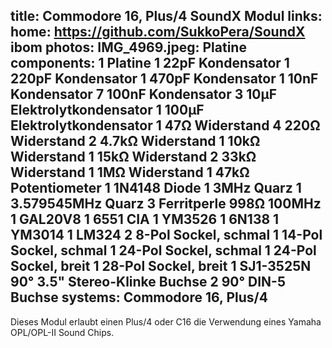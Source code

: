 title: Commodore 16, Plus/4 SoundX Modul
links:
    home: https://github.com/SukkoPera/SoundX
    ibom
photos:
    IMG_4969.jpeg: Platine
components:
    1 Platine
    1 22pF Kondensator
    1 220pF Kondensator
    1 470pF Kondensator
    1 10nF Kondensator
    7 100nF Kondensator
    3 10µF Elektrolytkondensator
    1 100µF Elektrolytkondensator
    1 47Ω Widerstand
    4 220Ω Widerstand
    2 4.7kΩ Widerstand
    1 10kΩ Widerstand
    1 15kΩ Widerstand
    2 33kΩ Widerstand
    1 1MΩ Widerstand
    1 47kΩ Potentiometer
    1 1N4148 Diode
    1 3MHz Quarz
    1 3.579545MHz Quarz
    3 Ferritperle 998Ω 100MHz
    1 GAL20V8
    1 6551 CIA
    1 YM3526
    1 6N138
    1 YM3014
    1 LM324
    2 8-Pol Sockel, schmal
    1 14-Pol Sockel, schmal
    1 24-Pol Sockel, schmal
    1 24-Pol Sockel, breit
    1 28-Pol Sockel, breit
    1 SJ1-3525N 90° 3.5" Stereo-Klinke Buchse
    2 90° DIN-5 Buchse
systems:
    Commodore 16, Plus/4
---
Dieses Modul erlaubt einen Plus/4 oder C16 die Verwendung eines Yamaha OPL/OPL-II Sound Chips.
